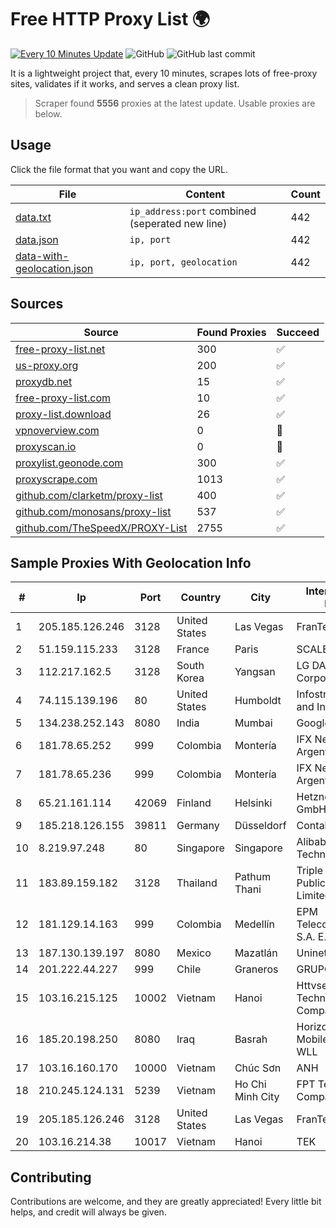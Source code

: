
# Free HTTP Proxy List 🌍

[![Every 10 Minutes Update](https://github.com/mertguvencli/http-proxy-list/actions/workflows/main.yml/badge.svg?branch=main)](https://github.com/mertguvencli/http-proxy-list/actions/workflows/main.yml)
![GitHub](https://img.shields.io/github/license/mertguvencli/http-proxy-list)
![GitHub last commit](https://img.shields.io/github/last-commit/mertguvencli/http-proxy-list)

It is a lightweight project that, every 10 minutes, scrapes lots of free-proxy sites, validates if it works, and serves a clean proxy list.


> Scraper found **5556** proxies at the latest update. Usable proxies are below.

## Usage

Click the file format that you want and copy the URL.


|File|Content|Count|
|----|-------|-----|
|[data.txt](https://raw.githubusercontent.com/mertguvencli/http-proxy-list/main/proxy-list/data.txt)|`ip_address:port` combined (seperated new line)|442|
|[data.json](https://raw.githubusercontent.com/mertguvencli/http-proxy-list/main/proxy-list/data.json)|`ip, port`|442|
|[data-with-geolocation.json](https://raw.githubusercontent.com/mertguvencli/http-proxy-list/main/proxy-list/data-with-geolocation.json)|`ip, port, geolocation`|442|

## Sources

|Source|Found Proxies|Succeed|
|------|-------------|-------|
|[free-proxy-list.net](https://free-proxy-list.net)|300|✅|
|[us-proxy.org](https://www.us-proxy.org)|200|✅|
|[proxydb.net](http://proxydb.net)|15|✅|
|[free-proxy-list.com](https://free-proxy-list.com/?page=&port=&type%5B%5D=http&type%5B%5D=https&up_time=0&search=Search)|10|✅|
|[proxy-list.download](https://www.proxy-list.download/HTTP)|26|✅|
|[vpnoverview.com](https://vpnoverview.com/privacy/anonymous-browsing/free-proxy-servers)|0|🚫|
|[proxyscan.io](https://www.proxyscan.io)|0|🚫|
|[proxylist.geonode.com](https://proxylist.geonode.com/api/proxy-list?limit=300&page=1&sort_by=lastChecked&sort_type=desc&protocols=http,https)|300|✅|
|[proxyscrape.com](https://api.proxyscrape.com/v2/?request=displayproxies&protocol=http&timeout=10000&country=all&ssl=all&anonymity=all)|1013|✅|
|[github.com/clarketm/proxy-list](https://raw.githubusercontent.com/clarketm/proxy-list/master/proxy-list-raw.txt)|400|✅|
|[github.com/monosans/proxy-list](https://raw.githubusercontent.com/monosans/proxy-list/main/proxies/http.txt)|537|✅|
|[github.com/TheSpeedX/PROXY-List](https://raw.githubusercontent.com/TheSpeedX/PROXY-List/master/http.txt)|2755|✅|


## Sample Proxies With Geolocation Info

|#|Ip|Port|Country|City|Internet Service Provider|
|-|--|----|-------|----|-------------------------|
|1|205.185.126.246|3128|United States|Las Vegas|FranTech Solutions|
|2|51.159.115.233|3128|France|Paris|SCALEWAY|
|3|112.217.162.5|3128|South Korea|Yangsan|LG DACOM Corporation|
|4|74.115.139.196|80|United States|Humboldt|Infostructure Cable and Internet|
|5|134.238.252.143|8080|India|Mumbai|Google LLC|
|6|181.78.65.252|999|Colombia|Montería|IFX Networks Argentina S.R.L|
|7|181.78.65.236|999|Colombia|Montería|IFX Networks Argentina S.R.L|
|8|65.21.161.114|42069|Finland|Helsinki|Hetzner Online GmbH|
|9|185.218.126.155|39811|Germany|Düsseldorf|Contabo GmbH|
|10|8.219.97.248|80|Singapore|Singapore|Alibaba (US) Technology Co., Ltd.|
|11|183.89.159.182|3128|Thailand|Pathum Thani|Triple T Broadband Public Company Limited|
|12|181.129.14.163|999|Colombia|Medellín|EPM Telecomunicaciones S.A. E.S.P.|
|13|187.130.139.197|8080|Mexico|Mazatlán|Uninet S.A. de C.V.|
|14|201.222.44.227|999|Chile|Graneros|GRUPO ULLOA SpA|
|15|103.16.215.125|10002|Vietnam|Hanoi|Httvserver Technology Company Limited|
|16|185.20.198.250|8080|Iraq|Basrah|Horizon Scope Mobile Telecom WLL|
|17|103.16.160.170|10000|Vietnam|Chúc Sơn|ANH|
|18|210.245.124.131|5239|Vietnam|Ho Chi Minh City|FPT Telecom Company|
|19|205.185.126.246|3128|United States|Las Vegas|FranTech Solutions|
|20|103.16.214.38|10017|Vietnam|Hanoi|TEK|



## Contributing

Contributions are welcome, and they are greatly appreciated! Every
little bit helps, and credit will always be given.

